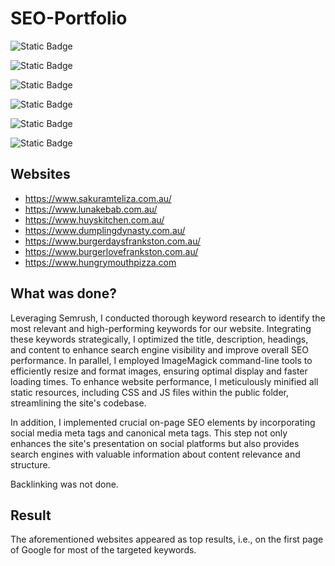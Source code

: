# SEO-Portfolio

![Static Badge](https://img.shields.io/badge/SEO-8A2BE2)

![Static Badge](https://img.shields.io/badge/Keyword%20Research-C6DCBA)

![Static Badge](https://img.shields.io/badge/Technical%20SEO-609966)

![Static Badge](https://img.shields.io/badge/SEMRush-B67352)

![Static Badge](https://img.shields.io/badge/Web%20Performance%20Optimisations-638889)

![Static Badge](https://img.shields.io/badge/Asset%20Minification-F8DFD4)

## Websites

- https://www.sakuramteliza.com.au/
- https://www.lunakebab.com.au/
- https://www.huyskitchen.com.au/
- https://www.dumplingdynasty.com.au/
- https://www.burgerdaysfrankston.com.au/
- https://www.burgerlovefrankston.com.au/
- https://www.hungrymouthpizza.com

## What was done?

Leveraging Semrush, I conducted thorough keyword research to identify the most relevant and high-performing keywords for our website. Integrating these keywords strategically, I optimized the title, description, headings, and content to enhance search engine visibility and improve overall SEO performance. In parallel, I employed ImageMagick command-line tools to efficiently resize and format images, ensuring optimal display and faster loading times. To enhance website performance, I meticulously minified all static resources, including CSS and JS files within the public folder, streamlining the site's codebase.

In addition, I implemented crucial on-page SEO elements by incorporating social media meta tags and canonical meta tags. This step not only enhances the site's presentation on social platforms but also provides search engines with valuable information about content relevance and structure. 

Backlinking was not done.

## Result

The aforementioned websites appeared as top results, i.e., on the first page of Google for most of the targeted keywords.



